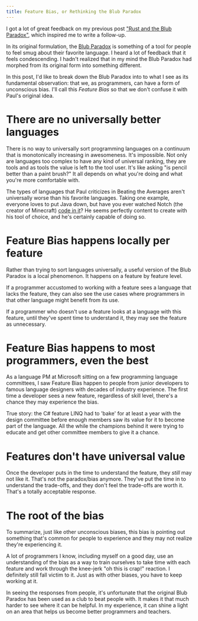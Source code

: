 ```yaml
---
title: Feature Bias, or Rethinking the Blub Paradox
---
```


I got a lot of great feedback on my previous post ["Rust and the Blub Paradox"](http://www.jonathanturner.org/2016/01/rust-and-blub-paradox.html), which inspired me to write a follow-up.

In its original formulation, the [Blub Paradox](http://www.paulgraham.com/avg.html) is something of a tool for people to feel smug about their favorite language.  I heard a lot of feedback that it feels condescending.  I hadn't realized that in my mind the Blub Paradox had morphed from its original form into something different.

In this post, I'd like to break down the Blub Paradox into to what I see as its fundamental observation: that we, as programmers, can have a form of unconscious bias.  I'll call this *Feature Bias* so that we don't confuse it with Paul's original idea.

# There are no universally better languages

There is no way to universally sort programming languages on a continuum that is monotonically increasing in awesomeness.  It's impossible.  Not only are languages too complex to have any kind of universal ranking, they are tools and as tools the value is left to the tool user.  It's like asking "is pencil better than a paint brush?"  It all depends on what you're doing and what you're more comfortable with.

The types of languages that Paul criticizes in Beating the Averages aren't universally worse than his favorite languages.  Taking one example, everyone loves to put Java down, but have you ever watched Notch (the creator of Minecraft) [code in it](http://www.twitch.tv/notch/b/302823358)?  He seems perfectly content to create with his tool of choice, and he's certainly capable of doing so.

# Feature Bias happens locally per feature

Rather than trying to sort languages universally, a useful version of the Blub Paradox is a local phenomenon.  It happens on a feature by feature level.

If a programmer accustomed to working with a feature sees a language that lacks the feature, they can also see the use cases where programmers in that other language might benefit from its use.

If a programmer who doesn't use a feature looks at a language with this feature, until they've spent time to understand it, they may see the feature as unnecessary.

# Feature Bias happens to most programmers, even the best

As a language PM at Microsoft sitting on a few programming language committees, I saw Feature Bias happen to people from junior developers to famous language designers with decades of industry experience.  The first time a developer sees a new feature, regardless of skill level, there's a chance they may experience the bias.

True story: the C# feature LINQ had to 'bake' for at least a year with the design committee before enough members saw its value for it to become part of the language.  All the while the champions behind it were trying to educate and get other committee members to give it a chance.

# Features don't have universal value

Once the developer puts in the time to understand the feature, they *still* may not like it.  That's not the paradox/bias anymore.  They've put the time in to understand the trade-offs, and they don't feel the trade-offs are worth it.  That's a totally acceptable response.

# The root of the bias

To summarize, just like other unconscious biases, this bias is pointing out something that's common for people to experience and they may not realize they're experiencing it.  

A lot of programmers I know, including myself on a good day, use an understanding of the bias as a way to train ourselves to take time with each feature and work through the knee-jerk "oh this is crap!" reaction.  I definitely still fall victim to it.  Just as with other biases, you have to keep working at it.

In seeing the responses from people, it's unfortunate that the original Blub Paradox has been used as a club to beat people with.  It makes it that much harder to see where it can be helpful.  In my experience, it can shine a light on an area that helps us become better programmers and teachers.  

